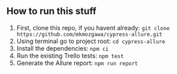 ## How to run this stuff
1. First, clone this repo, if you havent already: `git clone https://github.com/mkmozgawa/cypress-allure.git`
2. Using terminal go to project root: `cd cypress-allure`
3. Install the dependencies: `npm ci`
4. Run the existing Trello tests: `npm test`
5. Generate the Allure report: `npm run report`
